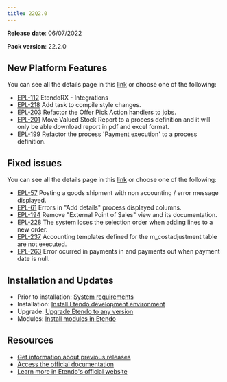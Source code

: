 ```yaml
---
title: 22Q2.0
---
```


**Release date**: 06/07/2022

**Pack version**: 22.2.0

## New Platform Features

You can see all the details page in this [link](/docs.etendo.software/about/release-notes/details/22Q2-0-details) or choose one of the following:

- [EPL-112](/docs.etendo.software/about/release-notes/details/22Q2-0-details#epl-112) EtendoRX - Integrations
- [EPL-218](/docs.etendo.software/about/release-notes/details/22Q2-0-details#epl-218) Add task to compile style changes.
- [EPL-203](/docs.etendo.software/about/release-notes/details/22Q2-0-details#epl-203) Refactor the Offer Pick Action handlers to jobs.
- [EPL-201](/docs.etendo.software/about/release-notes/details/22Q2-0-details#epl-201) Move Valued Stock Report to a process definition and it will only be able download report in pdf and excel format.
- [EPL-199](/docs.etendo.software/about/release-notes/details/22Q2-0-details#epl-199) Refactor the process 'Payment execution' to a process definition.

## Fixed issues

You can see all the details page in this [link](/docs.etendo.software/about/release-notes/details/22Q2-0-details) or choose one of the following:

- [EPL-57](/docs.etendo.software/about/release-notes/details/22Q2-0-details#epl-52) Posting a goods shipment with non accounting / error message displayed.
- [EPL-61](/docs.etendo.software/about/release-notes/details/22Q2-0-details#epl-61) Errors in "Add details" process displayed columns.
- [EPL-194](/docs.etendo.software/about/release-notes/details/22Q2-0-details#EPL-194) Remove "External Point of Sales" view and its documentation.
- [EPL-228](/docs.etendo.software/about/release-notes/details/22Q2-0-details#epl-228) The system loses the selection order when adding lines to a new order.
- [EPL-237](/docs.etendo.software/about/release-notes/details/22Q2-0-details#epl-237) Accounting templates defined for the m_costadjustment table are not executed.
- [EPL-263](/docs.etendo.software/about/release-notes/details/22Q2-0-details#epl-263) Error ocurred in payments in and payments out when payment date is null.

## Installation and Updates

- Prior to installation: [System requirements](/docs.etendo.software/legacy/technical-documentation/etendo-environment/requirements-and-tools/requirements)
- Installation: [Install Etendo development environment](https://docs.etendo.software/en/technical-documentation/etendo-environment/setup-and-upgrade/installation/install-etendo-development-environment)
- Upgrade: [Upgrade Etendo to any version](https://docs.etendo.software/en/technical-documentation/etendo-environment/setup-and-upgrade/installation/upgrade-etendo-to-any-version)
- Modules: [Install modules in Etendo](https://docs.etendo.software/en/technical-documentation/etendo-environment/setup-and-upgrade/modules/install-modules-in-etendo)

## Resources

- [Get information about previous releases](https://docs.etendo.software/en/Release-notes)
- [Access the official documentation](https://docs.etendo.software)
- [Learn more in Etendo's official website](https://etendo.software)
